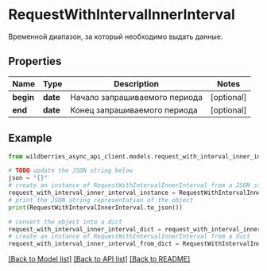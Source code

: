 # RequestWithIntervalInnerInterval

Временной диапазон, за который необходимо выдать данные.

## Properties

Name | Type | Description | Notes
------------ | ------------- | ------------- | -------------
**begin** | **date** | Начало запрашиваемого периода | [optional] 
**end** | **date** | Конец запрашиваемого периода | [optional] 

## Example

```python
from wildberries_async_api_client.models.request_with_interval_inner_interval import RequestWithIntervalInnerInterval

# TODO update the JSON string below
json = "{}"
# create an instance of RequestWithIntervalInnerInterval from a JSON string
request_with_interval_inner_interval_instance = RequestWithIntervalInnerInterval.from_json(json)
# print the JSON string representation of the object
print(RequestWithIntervalInnerInterval.to_json())

# convert the object into a dict
request_with_interval_inner_interval_dict = request_with_interval_inner_interval_instance.to_dict()
# create an instance of RequestWithIntervalInnerInterval from a dict
request_with_interval_inner_interval_from_dict = RequestWithIntervalInnerInterval.from_dict(request_with_interval_inner_interval_dict)
```
[[Back to Model list]](../README.md#documentation-for-models) [[Back to API list]](../README.md#documentation-for-api-endpoints) [[Back to README]](../README.md)



